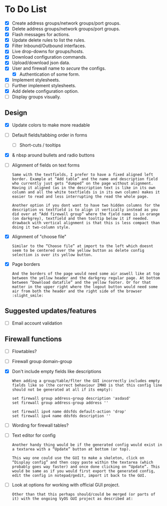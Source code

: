 # To Do List

- [x] Create address groups/network groups/port groups.
- [x] Delete address groups/network groups/port groups.
- [x] Flash messages for actions.
- [x] Update delete rules to list the rules.
- [x] Filter Inbound/Outbound interfaces.
- [x] Live drop-downs for groups/hosts.
- [x] Download configuration commands.
- [x] Upload/download json data.
- [x] User and firewall name to *secure* the configs.
  - [x] Authentication of some form.
- [x] Implement stylesheets.
- [ ] Further implement stylesheets.
- [x] Add delete configuration option.
- [ ] Display groups visually.

## Design

- [x] Update colors to make more readable
- [ ] Default fields/tabbing order in forms
  - [ ] Short-cuts / tooltips
- [x] & nbsp around bullets and radio buttons
- [ ] Alignment of fields on text forms

      Same with the textfields, I prefer to have a fixed aligned left border. Example at “Add table” and the name and description field who currently just gets “dumped” on the page without alignment. Having it aligned (as in the description text is like in its own column and all the white textfields is in its own column) makes it easier to read and less interrupting the read the whole page.

      Another option if you dont want to have two hidden columns for the description vs textfield is to align it vertically instead as you did over at “Add firewall group” where the field name is in orange (on darkgrey), textfield and then tooltip below it if needed. drawback with vertical alignment is that this is less compact than doing it two-column style.

- [x] Alignment of "choose file"

      Similar to the “Choose file” at import to the left which doesnt seem to be centered over the yellow button as delete config selection is over its yellow button.

- [x] Page borders

      And the borders of the page would need some air aswell like at top between the yellow header and the darkgrey regular page. At bottom between “Download datafile” and the yellow footer. Or for that matter in the upper right where the logout button would need some air from both the header and the right side of the browser :slight_smile:

## Suggested updates/features

- [ ] Email account validation

## Firewall functions

- [ ] Flowtables?
- [ ] Firewall group domain-group
- [x] Don't include empty fields like descriptions

      When adding a group/table/flter the GUI incorrectly includes empty fields like so (the correct behaviour IMHO is that this config line should not be generated at all if its empty):

      set firewall group address-group description 'asdasd'
      set firewall group address-group address ''

      set firewall ipv4 name ddsfds default-action 'drop'
      set firewall ipv4 name ddsfds description ''

- [ ] Wording for firewall tables?
- [ ] Text editor for config

      Another handy thing would be if the generated config would exist in a textarea with a “Update” button at bottom (or top).

      This way one could use the GUI to make a skeleton, click on “Display config” and then copy paste within the textarea (which probably goes way faster) and once done clicking on “Update”. This would be same as if you would first export the generated config, edit the config in notepad/gedit, import it back to the GUI.

- [ ] Look at options for working with official GUI project.

      Other than that this perhaps should/could be merged (or parts of it) with the ongoing VyOS GUI project as described at:
